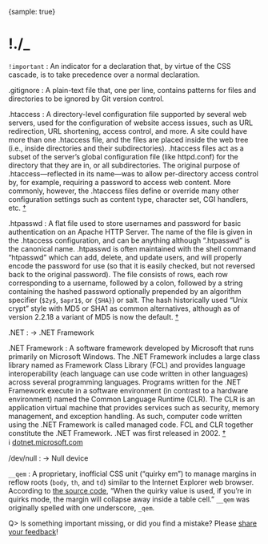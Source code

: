 {sample: true}
# !./_

`!important`
: An indicator for a declaration that, by virtue of the CSS cascade, is to take precedence over a normal declaration.

.gitignore
: A plain-text file that, one per line, contains patterns for files and directories to be ignored by Git version control.

.htaccess
: A directory-level configuration file supported by several web servers, used for the configuration of website access issues, such as URL redirection, URL shortening, access control, and more. A site could have more than one .htaccess file, and the files are placed inside the web tree (i.e., inside directories and their subdirectories). .htaccess files act as a subset of the server’s global configuration file (like httpd.conf) for the directory that they are in, or all subdirectories. The original purpose of .htaccess—reflected in its name—was to allow per-directory access control by, for example, requiring a password to access web content. More commonly, however, the .htaccess files define or override many other configuration settings such as content type, character set, CGI handlers, etc. [†](#w-htaccess)

.htpasswd
: A flat file used to store usernames and password for basic authentication on an Apache HTTP Server. The name of the file is given in the .htaccess configuration, and can be anything although “.htpasswd” is the canonical name. .htpasswd is often maintained with the shell command “htpasswd” which can add, delete, and update users, and will properly encode the password for use (so that it is easily checked, but not reversed back to the original password). The file consists of rows, each row corresponding to a username, followed by a colon, followed by a string containing the hashed password optionally prepended by an algorithm specifier (`$2y$`, `$apr1$`, or `{SHA}`) or salt. The hash historically used “Unix crypt” style with MD5 or SHA1 as common alternatives, although as of version 2.2.18 a variant of MD5 is now the default. [†](#w-htpasswd)

.NET
: → .NET Framework

.NET Framework
: A software framework developed by Microsoft that runs primarily on Microsoft Windows. The .NET Framework includes a large class library named as Framework Class Library (FCL) and provides language interoperability (each language can use code written in other languages) across several programming languages. Programs written for the .NET Framework execute in a software environment (in contrast to a hardware environment) named the Common Language Runtime (CLR). The CLR is an application virtual machine that provides services such as security, memory management, and exception handling. As such, computer code written using the .NET Framework is called managed code. FCL and CLR together constitute the .NET Framework. .NET was first released in 2002. [†](#w-net) ℹ︎ [dotnet.microsoft.com](https://dotnet.microsoft.com/)

/dev/null
: → Null device

`__qem`
: A proprietary, inofficial CSS unit (“quirky em”) to manage margins in reflow roots (`body`, `th`, and `td`) similar to the Internet Explorer web browser. According to [the source code](https://trac.webkit.org/browser/webkit/trunk/Source/WebCore/css/CSSPrimitiveValue.h?rev=107688&order=name#L167), “When the quirky value is used, if you’re in quirks mode, the margin will collapse away inside a table cell.” `__qem` was originally spelled with one underscore, `_qem`.

Q> Is something important missing, or did you find a mistake? Please [share your feedback](https://github.com/j9t/web-development-glossary-forum/issues/new)!